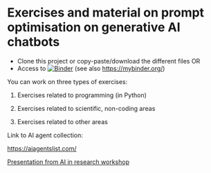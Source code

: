 # Exercises and material on prompt optimisation on generative AI chatbots

- Clone this project or copy-paste/download the different files OR
- Access to [![Binder](https://mybinder.org/badge_logo.svg)](https://mybinder.org/v2/gh/ifaddeenkov/genAI-promptOpt/HEAD) (see also https://mybinder.org/)

You can work on three types of exercises:

1. Exercises related to programming (in Python)

2. Exercises related to scientific, non-coding areas

3. Exercises related to other areas

Link to AI agent collection:

https://aiagentslist.com/


[Presentation from AI in research workshop](https://github.com/ifaddeenkov/genAI-promptOpt/blob/main/How_to_Optimise_Your_Prompt_on_ChatGPT_FADDEENKOV.pptx)
